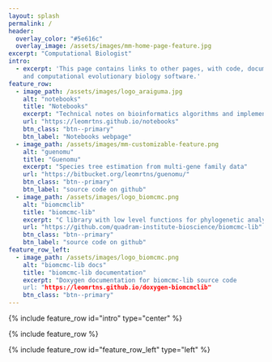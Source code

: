 ```yaml
---
layout: splash
permalink: /
header:
  overlay_color: "#5e616c"
  overlay_image: /assets/images/mm-home-page-feature.jpg
excerpt: "Computational Biologist"
intro: 
  - excerpt: 'This page contains links to other pages, with code, documentation, and technical notes for bioinformatics
    and computational evolutionary biology software.'
feature_row:
  - image_path: /assets/images/logo_araiguma.jpg
    alt: "notebooks"
    title: "Notebooks"
    excerpt: "Technical notes on bioinformatics algorithms and implementations"
    url: "https://leomrtns.github.io/notebooks"
    btn_class: "btn--primary"
    btn_label: "Notebooks webpage"
  - image_path: /assets/images/mm-customizable-feature.png
    alt: "guenomu"
    title: "Guenomu"
    excerpt: "Species tree estimation from multi-gene family data"
    url: "https://bitbucket.org/leomrtns/guenomu/"
    btn_class: "btn--primary"
    btn_label: "source code on github"
  - image_path: /assets/images/logo_biomcmc.png
    alt: "biomcmclib"
    title: "biomcmc-lib"
    excerpt: "C library with low level functions for phylogenetic analyses"
    url: "https://github.com/quadram-institute-bioscience/biomcmc-lib"
    btn_class: "btn--primary"
    btn_label: "source code on github"
feature_row_left:
  - image_path: /assets/images/logo_biomcmc.png
    alt: "biomcmc-lib docs"
    title: "biomcmc-lib documentation"
    excerpt: "Doxygen documentation for biomcmc-lib source code
    url: "https://leomrtns.github.io/doxygen-biomcmclib"
    btn_class: "btn--primary"
---
```

{% include feature_row id="intro" type="center" %}

{% include feature_row %}

{% include feature_row id="feature_row_left" type="left" %}
